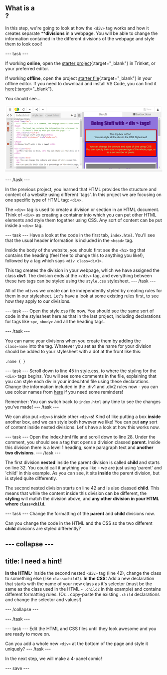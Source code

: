 ## What is a <div>?

In this step, we're going to look at how the ```<div>``` tag works and how it creates separate ****divisions** in a webpage. You will be able to change the information contained in the different divisions of the webpage and style them to look cool!

--- task ---

If working **online**, open the [starter project](https://trinket.io/html/780d3e38c5){:target="_blank"} in Trinket, or your preferred editor.
 
If working **offline**, open the project [starter file](http://rpf.io/p/en/webcomic-get){:target="_blank"} in your offline editor. If you need to download and install VS Code, you can find it [here](https://code.visualstudio.com/Download){:target="_blank"}.

You should see...
 
![starter project](images/starter_project.png)

--- /task ---

In the previous project, you learned that HTML provides the structure and content of a website using different 'tags'. In this project we are focusing on one specific type of HTML tag: ```<div>```.

The ```<div>``` tag is used to create a division or section in an HTML document. Think of ```<div>``` as creating a container into which you can put other HTML elements and style them together using CSS. Any sort of content can be put inside a ```<div>``` tag.

--- task ---
Have a look at the code in the first tab, ```index.html```. You'll see that the usual header information is included in the ```<head>``` tag. 

Inside the body of the website, you should first see the ```<h1>``` tag that contains the heading (feel free to change this to anything you like!), followed by a tag which says ```<div class=div1>```. 

This tag creates the division in your webpage, which we have assigned the class **div1**. The division ends at the ```</div>``` tag, and everything between these two tags can be styled using the ```style.css``` stylesheet.
--- /task ---

All of the ```<div>```s we create can be independently styled by creating rules for them in our stylesheet.  Let's have a look at some existing rules first, to see how they apply to our divisions.

--- task ---
Open the style.css file now. You should see the same sort of code in the stylesheet here as that in the last project, including declarations for tags like ```<p>```, ```<body>``` and all the heading tags. 

--- /task ---

You can name your divisions when you create them by adding the ```class=name``` into the tag. Whatever you set as the name for your division should be added to your stylesheet with a dot at the front like this:

```.name { }```

--- task ---
Scroll down to line 45 in style.css, to where the styling for the ```<div>``` tags begins. You will see some comments in the file, explaining that you can style each div in your index.html file using these declarations. Change the information included in the .div1 and .div2 rules now - you can use colour names from [here](https://www.w3schools.com/cssref/css_colors.asp) if you need some reminders!

Remember: You can switch back to ```index.html``` any time to see the changes you've made!
--- /task ---

We can also put ```<div>```s inside other ```<div>```s! Kind of like putting a box **inside** another box, and we can style both however we like! You can put **any** sort of content inside nested divisions. Let's have a look at how this works now.

--- task ---
Open the index.html file and scroll down to line 28. Under the comment, you should see a tag that opens a division classed **parent**. Inside this division there is a level 1 heading, some paragraph text and **another two divisions**. 
--- /task ---

The first division **nested** inside the parent division is called **child** and starts on line 32. You could call it anything you like - we are just using 'parent' and 'child' in this example. As you can see, it sits **inside** the parent division, but is styled quite differently.

The second nested division starts on line 42 and is also classed **child**. This means that while the content inside this division can be different, the **styling** will match the division above, and **any other division in your HTML where ```class=child```.** 

--- task ---
Change the formatting of the **parent** and **child** divisions now. 

Can you change the code in the HTML and the CSS so the two different **child** divisions are styled differently?

--- collapse ---
---
title: I need a hint!
---
**In the HTML:** Inside the second nested ```<div>``` tag (line 42), change the class to something else (like ```class=child2```).
**In the CSS:** Add a new declaration that starts with the name of your new class as it's selector (must be the same as the class used in the HTML - ```.child2``` in this example) and contains different formatting rules. (Or... copy-paste the existing ```.child``` declarations and change the selector and values!)

--- /collapse ---

--- /task ---

--- task ---
Edit the HTML and CSS files until they look awesome and you are ready to move on. 

Can you add a whole new ```<div>``` at the bottom of the page and style it uniquely?
--- /task ---

In the next step, we will make a 4-panel comic!

--- save ---